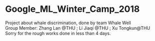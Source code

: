 # Google_ML_Winter_Camp_2018
Project about whale discrimination, done by team Whale Well  
Group Member: Zhang Lan @THU ; Li Jiaqi @THU ; Xu Tongkun@THU  
Sorry for the rough works done in less than 4 days.

